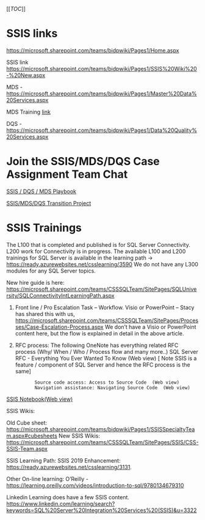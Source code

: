 [[_TOC_]]
# SSIS links



https://microsoft.sharepoint.com/teams/bidpwiki/Pages1/Home.aspx

SSIS link https://microsoft.sharepoint.com/teams/bidpwiki/Pages1/SSIS%20Wiki%20-%20New.aspx

MDS - https://microsoft.sharepoint.com/teams/bidpwiki/Pages1/Master%20Data%20Services.aspx

MDS Training [link](https://microsoft.sharepoint.com/teams/bidpwiki/SQLTroubleshootingFiles/Forms/AllItems.aspx?RootFolder=%2Fteams%2Fbidpwiki%2FSQLTroubleshootingFiles%2FMDSFiles%2FJan2011MDSTraining&FolderCTID=0x0120004238CDC3259A974EBC7E56B58E5287DF) 

DQS - https://microsoft.sharepoint.com/teams/bidpwiki/Pages1/Data%20Quality%20Services.aspx

# Join the SSIS/MDS/DQS Case Assignment Team Chat

[SSIS / DQS / MDS Playbook](https://microsoft.sharepoint.com/:f:/t/SSISHandoffPlanningDiscussion/EpDBixxeBplIhuajwV0gXKoB9w0IWCG8kubjevRCQ4V5AA?e=PF7JAf)

[SSIS/MDS/DQS Transition Project](https://teams.microsoft.com/l/team/19%3a3da2a86b14034154bab6ff73245f4a17%40thread.tacv2/conversations?groupId=8fccbd1e-44fb-4f3c-ab1d-881f5bb5e2a4&tenantId=72f988bf-86f1-41af-91ab-2d7cd011db47) 


# SSIS Trainings

The L100 that is completed and published is for SQL Server Connectivity. L200 work for Connectivity is in progress. The available L100 and L200 trainings for SQL Server is available in the learning path -> https://ready.azurewebsites.net/csslearning/3590
We do not have any L300 modules for any SQL Server topics.

New hire guide is here: https://microsoft.sharepoint.com/teams/CSSSQLTeam/SitePages/SQLUniversity/SQLConnectivityIntLearningPath.aspx

1.	Front line / Pro Escalation Task – Workflow.   Visio or PowerPoint – Stacy has shared this with us,
https://microsoft.sharepoint.com/teams/CSSSQLTeam/SitePages/Processes/Case-Escalation-Process.aspx 
We don’t have a Visio or PowerPoint content here, but the flow is explained in detail in the above article.

2.	RFC process:  The following OneNote has everything related RFC process (Why/ When / Who / Process flow and many more..)
SQL Server RFC - Everything You Ever Wanted To Know   (Web view)   [ Note SSIS is a feature / component of SQL Server and hence the RFC process is the same]

               Source code access: Access to Source Code  (Web view)
               Navigation assistance: Navigating Source Code  (Web view)


 
[SSIS Notebook](onenote:https://microsoft.sharepoint.com/teams/CSSSQLTeam/SSIS%20%20Documents/Troubleshooting%20Workflows/SSIS%20Notebook/SSIS%20Notebook.one#SSIS%20Notebook&section-id={AD978098-C6E4-41A8-AF9D-402E3CBBEDE1}&page-id={AA41A90F-D031-4186-A75F-EBC4FD28D2F4}&end)[(Web view)](https://nam06.safelinks.protection.outlook.com/?url=https%3A%2F%2Fmicrosoft.sharepoint.com%2Fteams%2FCSSSQLTeam%2F_layouts%2FOneNote.aspx%3Fid%3D%252Fteams%252FCSSSQLTeam%252FSSIS%2520%2520Documents%252FTroubleshooting%2520Workflows%252FSSIS%2520Notebook%26wd%3Dtarget%2528SSIS%2520Notebook.one%257CAD978098-C6E4-41A8-AF9D-402E3CBBEDE1%252FSSIS%2520Notebook%257CAA41A90F-D031-4186-A75F-EBC4FD28D2F4%252F%2529&data=02%7C01%7CLee.Pauling%40microsoft.com%7C2ec367b7fce24fd36bac08d803307316%7C72f988bf86f141af91ab2d7cd011db47%7C1%7C0%7C637262853910041036&sdata=yJphGD%2BLi2JQ6vR%2FxsxNyypP0WVDlFZUKk7c1h6f7ww%3D&reserved=0) 


SSIS Wikis:  

Old Cube sheet: https://microsoft.sharepoint.com/teams/bidpwiki/Pages1/SSISSpecialtyTeam.aspx#cubesheets 
New SSIS Wikis: https://microsoft.sharepoint.com/teams/CSSSQLTeam/SitePages/SSIS/CSS-SSIS-Team.aspx 


SSIS Learning Path: 
SSIS 2019 Enhancement:               https://ready.azurewebsites.net/csslearning/3131. 


 
Other On-line learning: 
 O’Reilly - https://learning.oreilly.com/videos/introduction-to-sql/9780134679310



Linkedin Learning does have a few SSIS content. 
https://www.linkedin.com/learning/search?keywords=SQL%20Server%20Integration%20Services%20(SSIS)&u=3322